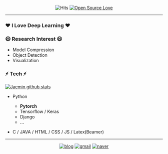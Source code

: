 <div align=center>

![Hits](https://hits.seeyoufarm.com/api/count/incr/badge.svg?url=https://github.com/jjeamin)
[![Open Source Love](https://badges.frapsoft.com/os/v1/open-source.svg?v=103)](https://github.com/jjeamin)

</div>

-----

### ❤️ I Love Deep Learning ❤️

### 😄 Research Interest 😄

- Model Compression
- Object Detection
- Visualization

### ⚡ Tech ⚡

[![Jaemin github stats](https://github-readme-stats.vercel.app/api?username=jjeamin)](https://github.com/jjeamin/github-readme-stats)

- Python
   + **Pytorch**
   + Tensorflow / Keras
   + Django
   + ...
   
- C / JAVA / HTML / CSS / JS / Latex(Beamer)

------

<div align=center>

[![blog](https://img.shields.io/badge/Blog-Here-blue?style=for-the-badge)](https://jjeamin.github.io/)
[![gmail](https://img.shields.io/badge/Gmail-Here-red?style=for-the-badge)](mailto:woalsdl600@gmail.com)
[![naver](https://img.shields.io/badge/Naver-Here-green?style=for-the-badge)](mailto:woalsdl500@naver.com)

</div>
